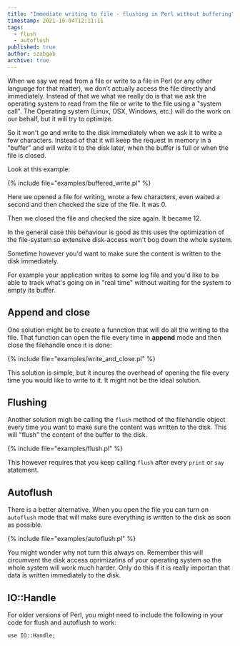 ```yaml
---
title: "Immediate writing to file - flushing in Perl without buffering"
timestamp: 2021-10-04T12:11:11
tags:
  - flush
  - autoflush
published: true
author: szabgab
archive: true
---
```



When we say we read from a file or write to a file in Perl (or any other language for that matter), we don't actually access the file directly and immediately. Instead of that we what we really do is that we ask the operating system to read from the file or write to the file using a "system call". The Operating system (Linux, OSX, Windows, etc.) will do the work on our behalf, but it will try to optimize.

So it won't go and write to the disk immediately when we ask it to write a few characters. Instead of that it will keep the request in memory in a "buffer" and will write it to the disk later, when the buffer is full or when the file is closed.


Look at this example:

{% include file="examples/buffered_write.pl" %}

Here we opened a file for writing, wrote a few characters, even waited a second and then checked the size of the file.
It was 0.

Then we closed the file and checked the size again. It became 12.

In the general case this behaviour is good as this uses the optimization of the file-system so extensive disk-access won't bog down the whole system.

Sometime however you'd want to make sure the content is written to the disk immediately.

For example your application writes to some log file and you'd like to be able to track what's going on in "real time" without waiting for the system to empty its buffer.

## Append and close

One solution might be to create a funnction that will do all the writing to the file.
That function can open the file every time in **append** mode and then close the filehandle once it is done:

{% include file="examples/write_and_close.pl" %}

This solution is simple, but it incures the overhead of opening the file every time you would like to write to it.
It might not be the ideal solution.


## Flushing

Another solution migh be calling the `flush` method of the filehandle object every time you want to make sure the content was written to the disk. This will "flush" the content of the buffer to the disk.

{% include file="examples/flush.pl" %}

This however requires that you keep calling `flush` after every `print` or `say` statement.

## Autoflush

There is a better alternative. When you open the file you can turn on `autoflush` mode that will make sure
everything is written to the disk as soon as possible.

{% include file="examples/autoflush.pl" %}

You might wonder why not turn this always on.  Remember this will circumvent the disk access oprimizatins of your operating system
so the whole system will work much harder. Only do this if it is really importan that data is written immediately to the disk.


## IO::Handle

For older versions of Perl, you might need to include the following in your code for flush and autoflush to work:

```
use IO::Handle;
```

